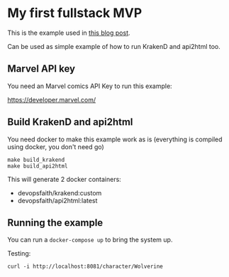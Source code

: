 # My first fullstack MVP

This is the example used in [this blog post](http://www.krakend.io/blog/my-first-fullstack-mvp/).

Can be used as simple example of how to run KrakenD and api2html too.

## Marvel API key

You need an Marvel comics API Key to run this example:

https://developer.marvel.com/

## Build KrakenD and api2html

You need docker to make this example work as is (everything is compiled using docker, you don't need go)

```
make build_krakend
make build_api2html
```

This will generate 2 docker containers:

- devopsfaith/krakend:custom
- devopsfaith/api2html:latest

## Running the example

You can run a `docker-compose up` to bring the system up.

Testing:
```
curl -i http://localhost:8081/character/Wolverine
```
